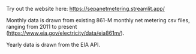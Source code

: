 Try out the website here: https://sepanetmetering.streamlit.app/ 

Monthly data is drawn from existing 861-M monthly net metering csv files, ranging from 2011 to present (https://www.eia.gov/electricity/data/eia861m/).

Yearly data is drawn from the EIA API.
